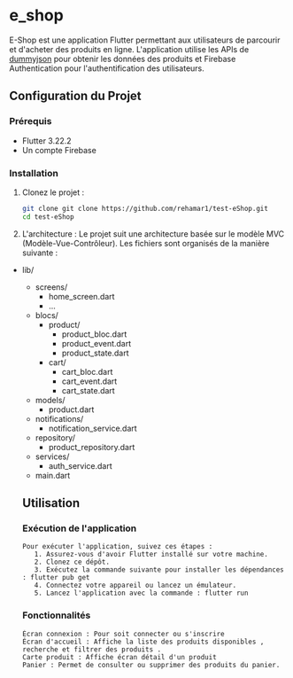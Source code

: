 # e_shop

E-Shop est une application Flutter permettant aux utilisateurs de parcourir et d'acheter des produits en ligne. L'application utilise les APIs de [dummyjson](https://dummyjson.com/) pour obtenir les données des produits et Firebase Authentication pour l'authentification des utilisateurs.

## Configuration du Projet

### Prérequis

- Flutter 3.22.2
- Un compte Firebase

### Installation

1. Clonez le projet :

   ```bash
   git clone git clone https://github.com/rehamar1/test-eShop.git
   cd test-eShop

2. L'architecture :
   Le projet suit une architecture basée sur le modèle MVC (Modèle-Vue-Contrôleur). Les fichiers sont organisés de la manière suivante :
- lib/
  - screens/
    - home_screen.dart
    - ...
  - blocs/
    - product/
      - product_bloc.dart
      - product_event.dart
      - product_state.dart
    - cart/
      - cart_bloc.dart
      - cart_event.dart
      - cart_state.dart
  - models/
    - product.dart
  - notifications/
    - notification_service.dart
  - repository/
    - product_repository.dart
  - services/
    - auth_service.dart 
  - main.dart
 
  ## Utilisation
  ### Exécution de l'application
      Pour exécuter l'application, suivez ces étapes :
         1. Assurez-vous d'avoir Flutter installé sur votre machine.
         2. Clonez ce dépôt.
         3. Exécutez la commande suivante pour installer les dépendances  : flutter pub get
         4. Connectez votre appareil ou lancez un émulateur.
         5. Lancez l'application avec la commande : flutter run
  ### Fonctionnalités
      Écran connexion : Pour soit connecter ou s'inscrire
      Écran d'accueil : Affiche la liste des produits disponibles , recherche et filtrer des produits .
      Carte produit : Affiche écran détail d'un produit 
      Panier : Permet de consulter ou supprimer des produits du panier.
